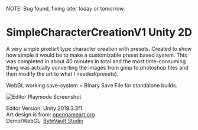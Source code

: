 NOTE: Bug found, fixing later today or tomorrow.

# SimpleCharacterCreationV1 Unity 2D
A very simple pixelart type character creation with presets. Created to show how simple it would be to make a customizable preset based system. This was completed in about 40 minutes in total and the most time-consuming thing was actually converting the images from gimp to photoshop files and then modify the art to what I needed(presets).

WebGL working save-system + Binary Save File for standalone builds.

![Editor Playmode Screenshot](http://bytevaultstudio.se/ShareX/Unity_A29DKr7Hj7.png "Editor Playmode Screenshot")

Editor Version: Unity 2019.3.3f1   
Art design is from: [opengameart.org](https://opengameart.org/content/customizable-character-pack)   
Demo/WebGL: [ByteVault Studio](http://bytevaultstudio.se/Downloads/view.php?visit=http://bytevaultstudio.se/projects/unity/CharacterCreationV1/?github)
